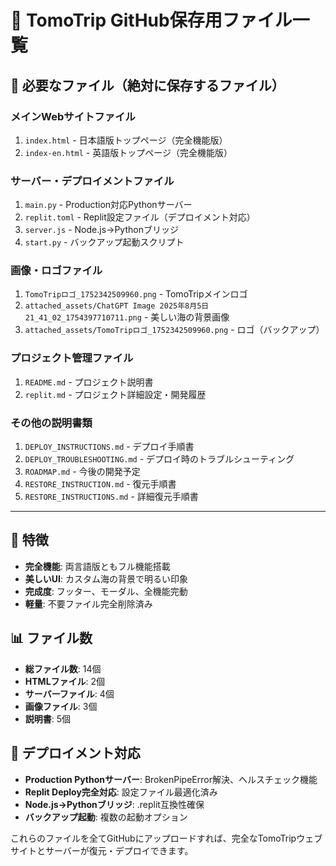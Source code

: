 # 🌟 TomoTrip GitHub保存用ファイル一覧

## 📁 必要なファイル（絶対に保存するファイル）

### **メインWebサイトファイル**
1. `index.html` - 日本語版トップページ（完全機能版）
2. `index-en.html` - 英語版トップページ（完全機能版）

### **サーバー・デプロイメントファイル**
1. `main.py` - Production対応Pythonサーバー
2. `replit.toml` - Replit設定ファイル（デプロイメント対応）
3. `server.js` - Node.js→Pythonブリッジ
4. `start.py` - バックアップ起動スクリプト

### **画像・ロゴファイル**
1. `TomoTripロゴ_1752342509960.png` - TomoTripメインロゴ
2. `attached_assets/ChatGPT Image 2025年8月5日 21_41_02_1754397710711.png` - 美しい海の背景画像
3. `attached_assets/TomoTripロゴ_1752342509960.png` - ロゴ（バックアップ）

### **プロジェクト管理ファイル**
1. `README.md` - プロジェクト説明書
2. `replit.md` - プロジェクト詳細設定・開発履歴

### **その他の説明書類**
1. `DEPLOY_INSTRUCTIONS.md` - デプロイ手順書
2. `DEPLOY_TROUBLESHOOTING.md` - デプロイ時のトラブルシューティング
3. `ROADMAP.md` - 今後の開発予定
4. `RESTORE_INSTRUCTION.md` - 復元手順書
5. `RESTORE_INSTRUCTIONS.md` - 詳細復元手順書

---

## 🎯 特徴
- **完全機能**: 両言語版ともフル機能搭載
- **美しいUI**: カスタム海の背景で明るい印象
- **完成度**: フッター、モーダル、全機能完動
- **軽量**: 不要ファイル完全削除済み

## 📊 ファイル数
- **総ファイル数**: 14個
- **HTMLファイル**: 2個
- **サーバーファイル**: 4個
- **画像ファイル**: 3個
- **説明書**: 5個

## 🚀 デプロイメント対応
- **Production Pythonサーバー**: BrokenPipeError解決、ヘルスチェック機能
- **Replit Deploy完全対応**: 設定ファイル最適化済み
- **Node.js→Pythonブリッジ**: .replit互換性確保
- **バックアップ起動**: 複数の起動オプション

これらのファイルを全てGitHubにアップロードすれば、完全なTomoTripウェブサイトとサーバーが復元・デプロイできます。